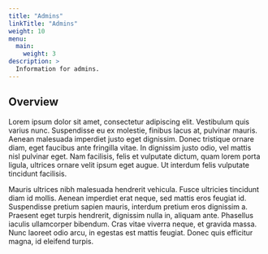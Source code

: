 ```yaml
---
title: "Admins"
linkTitle: "Admins"
weight: 10
menu:
  main:
    weight: 3
description: >
  Information for admins.
---
```


## Overview

Lorem ipsum dolor sit amet, consectetur adipiscing elit. Vestibulum quis varius
nunc. Suspendisse eu ex molestie, finibus lacus at, pulvinar mauris. Aenean
malesuada imperdiet justo eget dignissim. Donec tristique ornare diam, eget
faucibus ante fringilla vitae. In dignissim justo odio, vel mattis nisl pulvinar
eget. Nam facilisis, felis et vulputate dictum, quam lorem porta ligula,
ultrices ornare velit ipsum eget augue. Ut interdum felis vulputate tincidunt
facilisis.

Mauris ultrices nibh malesuada hendrerit vehicula. Fusce ultricies tincidunt
diam id mollis. Aenean imperdiet erat neque, sed mattis eros feugiat id.
Suspendisse pretium sapien mauris, interdum pretium eros dignissim a. Praesent
eget turpis hendrerit, dignissim nulla in, aliquam ante. Phasellus iaculis
ullamcorper bibendum. Cras vitae viverra neque, et gravida massa. Nunc laoreet
odio arcu, in egestas est mattis feugiat. Donec quis efficitur magna, id
eleifend turpis.
